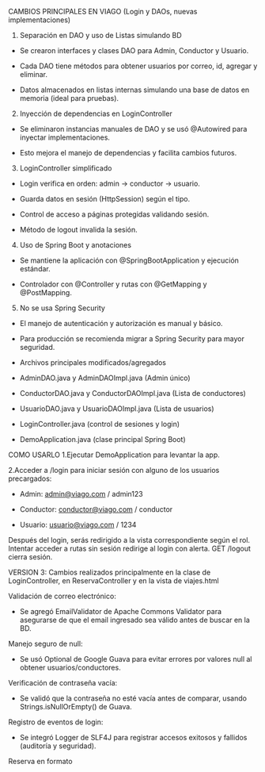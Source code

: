 CAMBIOS PRINCIPALES EN VIAGO (Login y DAOs, nuevas implementaciones)

1. Separación en DAO y uso de Listas simulando BD
 - Se crearon interfaces y clases DAO para Admin, Conductor y Usuario.

 - Cada DAO tiene métodos para obtener usuarios por correo, id, agregar y eliminar.

 - Datos almacenados en listas internas simulando una base de datos en memoria (ideal para pruebas).




2. Inyección de dependencias en LoginController
 - Se eliminaron instancias manuales de DAO y se usó @Autowired para inyectar implementaciones.

 - Esto mejora el manejo de dependencias y facilita cambios futuros.



3. LoginController simplificado
 - Login verifica en orden: admin → conductor → usuario.

 - Guarda datos en sesión (HttpSession) según el tipo.

 - Control de acceso a páginas protegidas validando sesión.

 - Método de logout invalida la sesión.



4. Uso de Spring Boot y anotaciones
 - Se mantiene la aplicación con @SpringBootApplication y ejecución estándar.

 - Controlador con @Controller y rutas con @GetMapping y @PostMapping.



5. No se usa Spring Security
 - El manejo de autenticación y autorización es manual y básico.

 - Para producción se recomienda migrar a Spring Security para mayor seguridad.

 - Archivos principales modificados/agregados
 -  AdminDAO.java y AdminDAOImpl.java (Admin único)

- ConductorDAO.java y ConductorDAOImpl.java (Lista de conductores)

 - UsuarioDAO.java y UsuarioDAOImpl.java (Lista de usuarios)

 - LoginController.java (control de sesiones y login)

 - DemoApplication.java (clase principal Spring Boot)








COMO USARLO
1.Ejecutar DemoApplication para levantar la app.

2.Acceder a /login para iniciar sesión con alguno de los usuarios precargados:

  - Admin: admin@viago.com / admin123

  - Conductor: conductor@viago.com / conductor

  - Usuario: usuario@viago.com / 1234

Después del login, serás redirigido a la vista correspondiente según el rol.
Intentar acceder a rutas sin sesión redirige al login con alerta.
GET /logout cierra sesión.








VERSION 3:
Cambios realizados principalmente en la clase de LoginController, en ReservaController y en la vista de viajes.html

Validación de correo electrónico:
 - Se agregó EmailValidator de Apache Commons Validator para asegurarse de que el email ingresado sea válido antes de buscar en la BD.

Manejo seguro de null:
 - Se usó Optional de Google Guava para evitar errores por valores null al obtener usuarios/conductores.

Verificación de contraseña vacía:
 - Se validó que la contraseña no esté vacía antes de comparar, usando Strings.isNullOrEmpty() de Guava.

Registro de eventos de login:
 - Se integró Logger de SLF4J para registrar accesos exitosos y fallidos (auditoría y seguridad).

Reserva en formato 